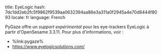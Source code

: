 title: EyeLogic
hash: 7dc1dd2eb2fc5f9862f9539aa0632394aa86e3a311a0f2945a4e70d8444f8093
locale: fr
language: French

PyGaze offre un *support expérimental* pour les eye-trackers EyeLogic à partir d'OpenSesame 3.3.11. Pour plus d'informations, voir :

- %link:pygaze%
- <https://www.eyelogicsolutions.com/>
